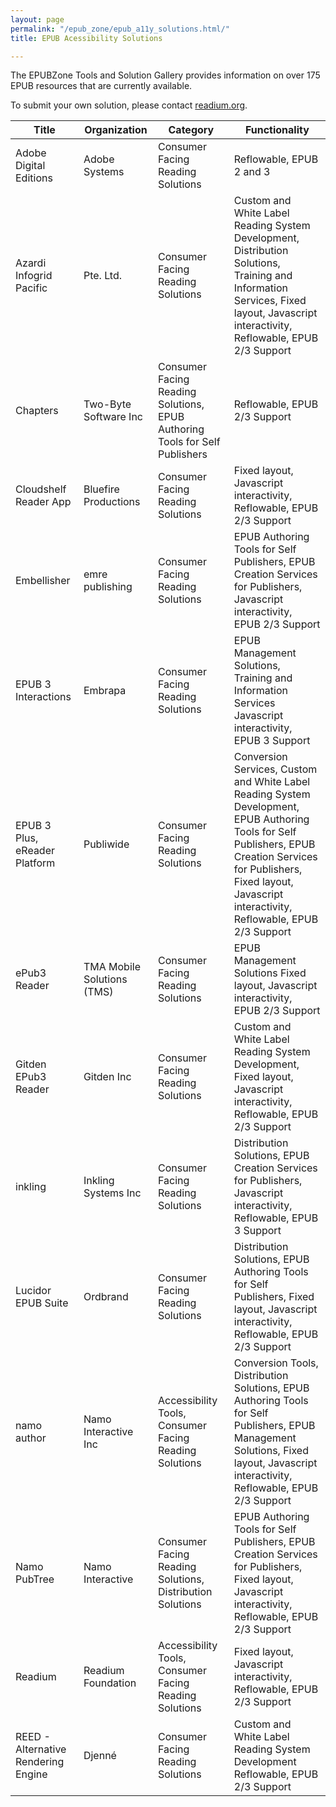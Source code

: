 ```yaml
---
layout: page
permalink: "/epub_zone/epub_a11y_solutions.html/"
title: EPUB Acessibility Solutions

---
```

The EPUBZone Tools and Solution Gallery provides information on over 175 EPUB resources that are currently available.

 To submit your own solution, please contact [readium.org](mailto:rkwright@readium.org).
 
 
 Title | Organization	 | Category | Functionality
 ------|----------------|----------|-------------
Adobe Digital Editions	| Adobe Systems	| Consumer Facing Reading Solutions| Reflowable, EPUB 2 and 3
Azardi	Infogrid Pacific |Pte. Ltd.	|Consumer Facing Reading Solutions | Custom and White Label Reading System Development, Distribution Solutions, Training and Information Services, Fixed layout, Javascript interactivity, Reflowable, EPUB 2/3 Support	
Chapters |Two-Byte Software Inc | Consumer Facing Reading Solutions, EPUB Authoring Tools for Self Publishers |	Reflowable, EPUB 2/3 Support	
Cloudshelf Reader App	| Bluefire Productions |	Consumer Facing Reading Solutions	 | Fixed layout, Javascript interactivity, Reflowable, EPUB 2/3 Support	
Embellisher	| emre publishing	|Consumer Facing Reading Solutions| EPUB Authoring Tools for Self Publishers, EPUB Creation Services for Publishers, Javascript interactivity, EPUB 2/3 Support	
EPUB 3 Interactions	| Embrapa	| Consumer Facing Reading Solutions| EPUB Management Solutions, Training and Information Services	Javascript interactivity, EPUB 3 Support	
EPUB 3 Plus, eReader Platform | Publiwide |	Consumer Facing Reading Solutions |  Conversion Services, Custom and White Label Reading System Development, EPUB Authoring Tools for Self Publishers, EPUB Creation Services for Publishers, Fixed layout, Javascript interactivity, Reflowable, EPUB 2/3 Support	
ePub3 Reader	| TMA Mobile Solutions (TMS) |	Consumer Facing Reading Solutions|  EPUB Management Solutions	Fixed layout, Javascript interactivity, EPUB 2/3 Support	
Gitden EPub3 Reader	| Gitden Inc	| Consumer Facing Reading Solutions|  Custom and White Label Reading System Development,	Fixed layout, Javascript interactivity, Reflowable, EPUB 2/3 Support	
inkling | Inkling Systems Inc	| Consumer Facing Reading Solutions |  Distribution Solutions, EPUB Creation Services for Publishers,	Javascript interactivity, Reflowable, EPUB 3 Support	
Lucidor EPUB Suite	| Ordbrand |	Consumer Facing Reading Solutions|  Distribution Solutions, EPUB Authoring Tools for Self Publishers,	Fixed layout, Javascript interactivity, Reflowable, EPUB 2/3 Support	
namo author	| Namo Interactive Inc	| Accessibility Tools, Consumer Facing Reading Solutions|  Conversion Tools, Distribution Solutions, EPUB Authoring Tools for Self Publishers, EPUB Management Solutions, Fixed layout, Javascript interactivity, Reflowable, EPUB 2/3 Support
Namo PubTree	| Namo Interactive	| Consumer Facing Reading Solutions, Distribution Solutions|  EPUB Authoring Tools for Self Publishers, EPUB Creation Services for Publishers, Fixed layout, Javascript interactivity, Reflowable, EPUB 2/3 Support
Readium | Readium Foundation | Accessibility Tools, Consumer Facing Reading Solutions | 	Fixed layout, Javascript interactivity, Reflowable, EPUB 2/3 Support
REED - Alternative Rendering Engine | Djenné	 | Consumer Facing Reading Solutions |  Custom and White Label Reading System Development	Reflowable, EPUB 2/3 Support